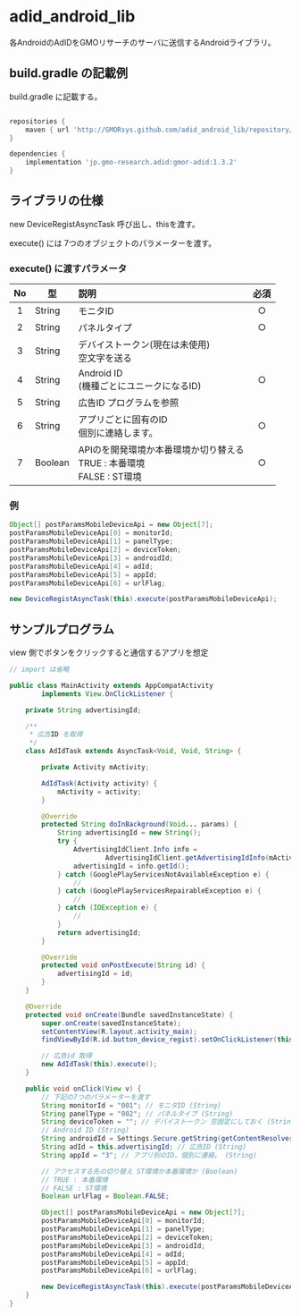 # adid_android_lib

各AndroidのAdIDをGMOリサーチのサーバに送信するAndroidライブラリ。

## build.gradle の記載例

build.gradle に記載する。

```gradle

repositories {
    maven { url 'http://GMORsys.github.com/adid_android_lib/repository/' }
}

dependencies {
    implementation 'jp.gmo-research.adid:gmor-adid:1.3.2'
}

```

## ライブラリの仕様

new DeviceRegistAsyncTask 呼び出し、thisを渡す。

execute() には 7つのオブジェクトのパラメーターを渡す。

### execute() に渡すパラメータ

| No | 型      |                                    説明                                    | 必須 |
|:--:|---------|:--------------------------------------------------------------------------|:----:|
|  1 | String  | モニタID                                                                   | ○ |
|  2 | String  | パネルタイプ                                                               | ○ |
|  3 | String  | デバイストークン(現在は未使用)<br>空文字を送る                     |      |
|  4 | String  | Android ID<br>(機種ごとにユニークになるID)               |○|
|  5 | String  | 広告ID   プログラムを参照                                                  |      |
|  6 | String  | アプリごとに固有のID<br>個別に連絡します。                                           | ○ |
|  7 | Boolean | APIのを開発環境か本番環境か切り替える<br>TRUE : 本番環境<br>FALSE : ST環境   | ○ |

### 例

```java
Object[] postParamsMobileDeviceApi = new Object[7];
postParamsMobileDeviceApi[0] = monitorId;
postParamsMobileDeviceApi[1] = panelType;
postParamsMobileDeviceApi[2] = deviceToken;
postParamsMobileDeviceApi[3] = androidId;
postParamsMobileDeviceApi[4] = adId;
postParamsMobileDeviceApi[5] = appId;
postParamsMobileDeviceApi[6] = urlFlag;

new DeviceRegistAsyncTask(this).execute(postParamsMobileDeviceApi);
```



## サンプルプログラム

view 側でボタンをクリックすると通信するアプリを想定

```java
// import は省略

public class MainActivity extends AppCompatActivity
        implements View.OnClickListener {

    private String advertisingId;

    /**
     * 広告ID を取得
     */
    class AdIdTask extends AsyncTask<Void, Void, String> {

        private Activity mActivity;

        AdIdTask(Activity activity) {
            mActivity = activity;
        }

        @Override
        protected String doInBackground(Void... params) {
            String advertisingId = new String();
            try {
                AdvertisingIdClient.Info info =
                        AdvertisingIdClient.getAdvertisingIdInfo(mActivity.getApplicationContext());
                advertisingId = info.getId();
            } catch (GooglePlayServicesNotAvailableException e) {
                //
            } catch (GooglePlayServicesRepairableException e) {
                //
            } catch (IOException e) {
                //
            }
            return advertisingId;
        }

        @Override
        protected void onPostExecute(String id) {
            advertisingId = id;
        }
    }

    @Override
    protected void onCreate(Bundle savedInstanceState) {
        super.onCreate(savedInstanceState);
        setContentView(R.layout.activity_main);
        findViewById(R.id.button_device_regist).setOnClickListener(this);

        // 広告id 取得
        new AdIdTask(this).execute();
    }

    public void onClick(View v) {
        // 下記の7つのパラメーターを渡す
        String monitorId = "001"; // モニタID (String)
        String panelType = "002"; // パネルタイプ (String)
        String deviceToken = ""; // デバイストークン 空固定にしておく (String) 
        // Android ID (String)
        String androidId = Settings.Secure.getString(getContentResolver(), Settings.System.ANDROID_ID);
        String adId = this.advertisingId; // 広告ID (String)
        String appId = "3"; // アプリ別のID。個別に連絡。 (String)

        // アクセスする先の切り替え ST環境か本番環境か (Boolean)
        // TRUE : 本番環境
        // FALSE : ST環境
        Boolean urlFlag = Boolean.FALSE;

        Object[] postParamsMobileDeviceApi = new Object[7];
        postParamsMobileDeviceApi[0] = monitorId;
        postParamsMobileDeviceApi[1] = panelType;
        postParamsMobileDeviceApi[2] = deviceToken;
        postParamsMobileDeviceApi[3] = androidId;
        postParamsMobileDeviceApi[4] = adId;
        postParamsMobileDeviceApi[5] = appId;
        postParamsMobileDeviceApi[6] = urlFlag;

        new DeviceRegistAsyncTask(this).execute(postParamsMobileDeviceApi);
    }
}
```

